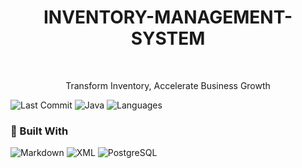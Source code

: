 <h1 align="center">INVENTORY-MANAGEMENT-SYSTEM</h1>
<br>
<p align="center">Transform Inventory, Accelerate Business Growth</p>

![Last Commit](https://img.shields.io/badge/last%20commit-today-brightgreen)
![Java](https://img.shields.io/badge/java-100.0%25-blue)
![Languages](https://img.shields.io/badge/languages-1-blue)

### 🧰 Built With

![Markdown](https://img.shields.io/badge/Markdown-black)
![XML](https://img.shields.io/badge/XML-blue)
![PostgreSQL](https://img.shields.io/badge/PostgreSQL-blue)
